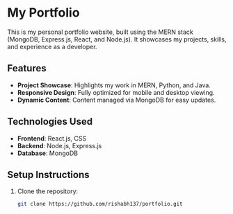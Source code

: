 # My Portfolio

This is my personal portfolio website, built using the MERN stack (MongoDB, Express.js, React, and Node.js). It showcases my projects, skills, and experience as a developer.

## Features
- **Project Showcase**: Highlights my work in MERN, Python, and Java.
- **Responsive Design**: Fully optimized for mobile and desktop viewing.
- **Dynamic Content**: Content managed via MongoDB for easy updates.

## Technologies Used
- **Frontend**: React.js, CSS
- **Backend**: Node.js, Express.js
- **Database**: MongoDB

## Setup Instructions
1. Clone the repository:
   ```bash
   git clone https://github.com/rishabh137/portfolio.git
